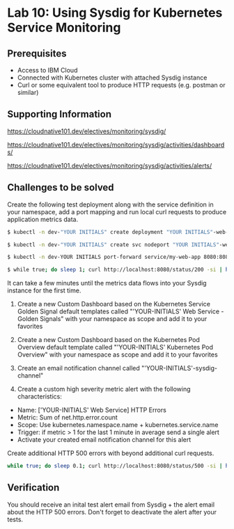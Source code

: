 # Lab 10: Using Sysdig for Kubernetes Service Monitoring

## Prerequisites

- Access to IBM Cloud
- Connected with Kubernetes cluster with attached Sysdig instance
- Curl or some equivalent tool to produce HTTP requests (e.g. postman or similar)

## Supporting Information

https://cloudnative101.dev/electives/monitoring/sysdig/

https://cloudnative101.dev/electives/monitoring/sysdig/activities/dashboards/

https://cloudnative101.dev/electives/monitoring/sysdig/activities/alerts/

## Challenges to be solved

Create the following test deployment along with the service definition in your namespace, add a port mapping and run local curl requests to produce application metrics data.

```bash
$ kubectl -n dev-"YOUR INITIALS" create deployment "YOUR INITIALS"-web-app --image=docker.io/kennethreitz/httpbin

$ kubectl -n dev-"YOUR INITIALS" create svc nodeport "YOUR INITIALS"-web-app --tcp=8080:80

$ kubectl -n dev-YOUR INITIALS port-forward service/my-web-app 8080:8080

$ while true; do sleep 1; curl http://localhost:8080/status/200 -si | head -1 ; done
```

It can take a few minutes until the metrics data flows into your Sysdig instance for the first time.

1. Create a new Custom Dashboard based on the Kubernetes Service Golden Signal default templates called "'YOUR-INITIALS' Web Service - Golden Signals" with your namespace as scope and add it to your favorites

2. Create a new Custom Dashboard based on the Kubernetes Pod Overview default template called "'YOUR-INITIALS' Kubernetes Pod Overview" with your namespace as scope and add it to your favorites

3. Create an email notification channel called "'YOUR-INITIALS'-sysdig-channel"

4. Create a custom high severity metric alert with the following characteristics:

- Name: ['YOUR-INITIALS' Web Service] HTTP Errors
- Metric: Sum of net.http.error.count
- Scope: Use kubernetes.namespace.name + kubernetes.service.name
- Trigger: if metric > 1 for the last 1 minute in average send a single alert
- Activate your created email notification channel for this alert

Create additional HTTP 500 errors with beyond additional curl requests.

```bash
while true; do sleep 0.1; curl http://localhost:8080/status/500 -si | head -1 ; done
```

## Verification

You should receive an inital test alert email from Sysdig + the alert email about the HTTP 500 errors. Don't forget to deactivate the alert after your tests.
